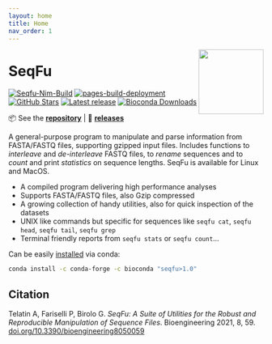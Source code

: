 ```yaml
---
layout: home
title: Home
nav_order: 1
---
```


<a href="https://telatin.github.io/seqfu2" description="SeqFu documentation">
  <img align="right" width="128" height="128" src="img/seqfu-512.png">
</a>

# SeqFu

[![Seqfu-Nim-Build](https://github.com/telatin/seqfu2/actions/workflows/nim-2.yaml/badge.svg)](https://github.com/telatin/seqfu2/actions/workflows/nim-2.yaml)
[![pages-build-deployment](https://github.com/telatin/seqfu2/actions/workflows/pages/pages-build-deployment/badge.svg)](https://github.com/telatin/seqfu2/actions/workflows/pages/pages-build-deployment)
[![GitHub Stars](https://img.shields.io/github/stars/telatin/seqfu2?label=%E2%AD%90%EF%B8%8F)](https://github.com/telatin/seqfu2)
[![Latest release](https://img.shields.io/github/v/release/telatin/seqfu2)](https://github.com/telatin/seqfu2/releases)
[![Bioconda Downloads](https://img.shields.io/conda/dn/bioconda/seqfu?label=Bioconda%20Downloads)](https://anaconda.org/bioconda/seqfu)

:package: See the **[repository](https://github.com/telatin/seqfu2)** | :dvd: **[releases](https://github.com/telatin/seqfu2/releases)**

A general-purpose program to manipulate and parse information from FASTA/FASTQ files,
supporting gzipped input files.
Includes functions to _interleave_ and _de-interleave_ FASTQ files,
to _rename_ sequences and to _count_ and print _statistics_ on sequence lengths.
SeqFu is available for Linux and MacOS.

* A compiled program delivering high performance analyses
* Supports FASTA/FASTQ files, also Gzip compressed
* A growing collection of handy utilities, also for quick inspection of the datasets
* UNIX like commands but specific for sequences like `seqfu cat`, `seqfu head`, `seqfu tail`, `seqfu grep`
* Terminal friendly reports from `seqfu stats` or `seqfu count`...

Can be easily [installed](installation) via conda:

```bash
conda install -c conda-forge -c bioconda "seqfu>1.0"
```

## Citation

Telatin A, Fariselli P, Birolo G. *SeqFu: A Suite of Utilities for the Robust
and Reproducible Manipulation of Sequence Files*.
Bioengineering 2021, 8, 59. [doi.org/10.3390/bioengineering8050059](https://doi.org/10.3390/bioengineering8050059)


